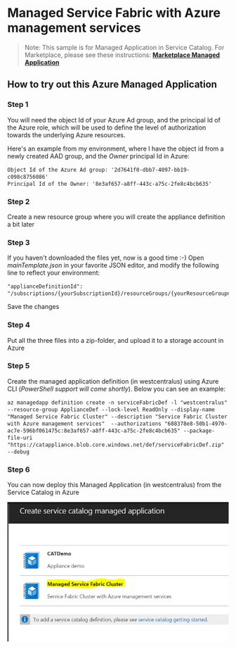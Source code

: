 # Managed Service Fabric with Azure management services

>Note: This sample is for Managed Application in Service Catalog. For Marketplace, please see these instructions:
[**Marketplace Managed Application**](/1-contribution-guide/marketplace.md#transitioning-to-marketplace)

## How to try out this Azure Managed Application


### Step 1

You will need the object Id of your Azure Ad group, and the principal Id of the Azure role, which will be used to define the level of authorization towards the underlying Azure resources.

Here's an example from my environment, where I have the object id from a newly created AAD group, and the *Owner* principal Id in Azure:

	Object Id of the Azure Ad group: '2d7641f0-dbb7-4097-bb19-c098c8756086'
	Principal Id of the Owner: '8e3af657-a8ff-443c-a75c-2fe8c4bcb635'

### Step 2

Create a new resource group where you will create the appliance definition a bit later

### Step 3

If you haven't downloaded the files yet, now is a good time :-)
Open *mainTemplate.json* in your favorite JSON editor, and modify the following line to reflect your environment:

	"applianceDefinitionId": "/subscriptions/{yourSubscriptionId}/resourceGroups/{yourResourceGroupname}/providers/Microsoft.Solutions/applianceDefinitions/serviceFabricDef",

Save the changes

### Step 4

Put all the three files into a zip-folder, and upload it to a storage account in Azure

### Step 5

Create the managed application definition (in westcentralus) using Azure CLI (*PowerShell support will come shortly*). Below you can see an example:

	az managedapp definition create -n serviceFabricDef -l "westcentralus" --resource-group ApplianceDef --lock-level ReadOnly --display-name "Managed Service Fabric Cluster" --description "Service Fabric Cluster with Azure management services"  --authorizations "688378e8-50b1-4970-ac7e-596bf061475c:8e3af657-a8ff-443c-a75c-2fe8c4bcb635" --package-file-uri "https://catappliance.blob.core.windows.net/def/serviceFabricDef.zip" --debug

### Step 6

You can now deploy this Managed Application (in westcentralus) from the Service Catalog in Azure

![alt text](images/appliance.png "Azure Managed Application")